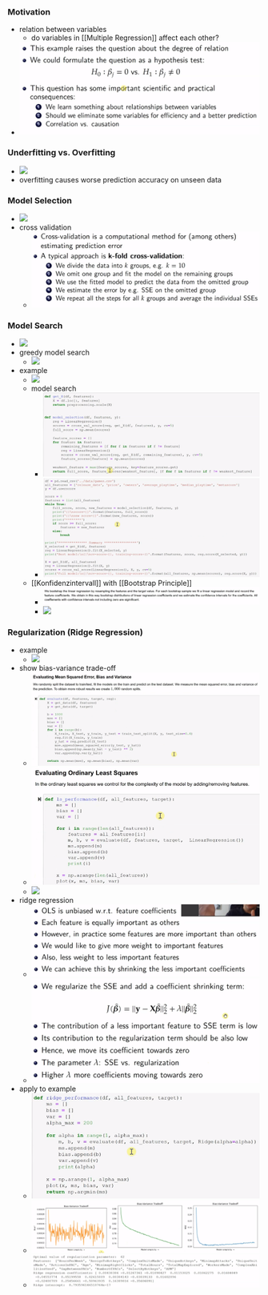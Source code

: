 ### Motivation
+ relation between variables
	+ do variables in [[Multiple Regression]] affect each other?
+ ![](Pasted%20image%2020230116153014.png)

### Underfitting vs. Overfitting
+ ![](Pasted%20image%2020230116153501.png)
+ overfitting causes worse prediction accuracy on unseen data

### Model Selection
+ ![](Pasted%20image%2020230116153912.png)
+ cross validation
	+ ![](Pasted%20image%2020230116154040.png)

### Model Search
+ ![](Pasted%20image%2020230116154218.png)
+ greedy model search
	+ ![](Pasted%20image%2020230116154305.png)
+ example
	+ ![](Pasted%20image%2020230116154429.png)
	+ model search
		+ ![](Pasted%20image%2020230116154638.png)
		+ ![](Pasted%20image%2020230116154709.png)
	+ [[Konfidenzintervall]] with [[Bootstrap Principle]]
		+ ![](Pasted%20image%2020230116155101.png)
		+ ![](Pasted%20image%2020230116155257.png)

### Regularization (Ridge Regression)
+ example
	+ ![](Pasted%20image%2020230116155614.png)
+ show bias-variance trade-off
	+ ![](Pasted%20image%2020230116160505.png)
	+ ![](Pasted%20image%2020230116160546.png)
	+ ![](Pasted%20image%2020230116155716.png)
+ ridge regression
	+ ![](Pasted%20image%2020230116155903.png)
	+ ![](Pasted%20image%2020230116160057.png)
+ apply to example
	+ ![](Pasted%20image%2020230116160616.png)
	+ ![](Pasted%20image%2020230116160201.png)
	+ ![](Pasted%20image%2020230116160932.png)

